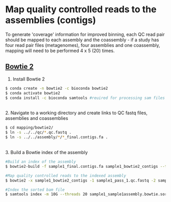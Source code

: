 # Map quality controlled reads to the assemblies (contigs)

To generate 'coverage' information for improved binning, each QC read pair should be mapped to each assembly and the coassembly - if a study has four read pair files (metagenomes), four assemblies and one coassembly, mapping will need to be performed 4 x 5 (20) times.

## [Bowtie 2](https://www.ncbi.nlm.nih.gov/pmc/articles/PMC3322381/)

1. Install Bowtie 2

```bash
$ conda create -n bowtie2 -c bioconda bowtie2
$ conda activate bowtie2
$ conda install -c bioconda samtools #reuired for processing sam files
```

\
2. Navigate to a working directory and create links to QC fastq files, assemblies and coassemblies

```bash
$ cd mapping/bowtie2/
$ ln -s ../../qc/*.qc.fastq .
$ ln -s ../../assembly/*/*_final.contigs.fa .
```

\
3. Build a Bowtie index of the assembly

```bash
#Build an index of the assembly
$ bowtie2-build -f sample1_final.contigs.fa sample1_bowtie2_contigs --threads 20

#Map quality controlled reads to the indexed assembly
$ bowtie2 -x sample1_bowtie2_contigs -1 sample1_pass_1.qc.fastq -2 sample1_pass_2.qc.fastq --threads 20 -q --sensitive-local | samtools view -b -S --threads 20 | samtools sort -m 10G --threads 20 -o sample1_sample1assembly.bbmap_sorted.bam | tee sample1.bowtie2_map.log.txt

#Index the sorted bam file
$ samtools index -m 10G --threads 20 sample1_sample1assembly.bowtie.sorted.bam
```


